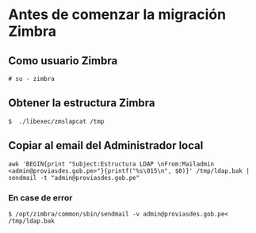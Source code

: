 # Antes de comenzar la migración Zimbra

##    Como usuario Zimbra

    # su - zimbra
    
##  Obtener la estructura Zimbra 

    
    $  ./libexec/zmslapcat /tmp

##  Copiar al email del Administrador  local 

    awk 'BEGIN{print "Subject:Estructura LDAP \nFrom:Mailadmin <admin@proviasdes.gob.pe>"}{printf("%s\015\n", $0)}' /tmp/ldap.bak | sendmail -t "admin@proviasdes.gob.pe"
    

### En case de error 

    $ /opt/zimbra/common/sbin/sendmail -v admin@proviasdes.gob.pe< /tmp/ldap.bak





